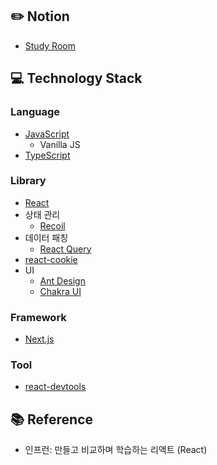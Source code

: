 ## :pencil2: Notion 
+ [Study Room](https://violet-lilac.notion.site/React-4da55446b938499a934394fbeb505f35)

## :computer: Technology Stack
### Language
  + [JavaScript](https://developer.mozilla.org/ko/docs/Web/JavaScript)
    + Vanilla JS 
  + [TypeScript](https://www.typescriptlang.org/)

### Library 
+ [React](https://reactjs.org/)
+ 상태 관리
  + [Recoil](https://recoiljs.org/)
+ 데이터 패칭
  + [React Query](https://react-query-v3.tanstack.com/)
+ [react-cookie](https://github.com/reactivestack/cookies)
+ UI
  + [Ant Design](https://ant.design/docs/react/introduce)
  + [Chakra UI](https://chakra-ui.com/)

### Framework
+ [Next.js](https://nextjs.org/)

### Tool
+ [react-devtools](https://www.npmjs.com/package/react-devtools)

## :books: Reference
+ 인프런: 만들고 비교하며 학습하는 리액트 (React)
